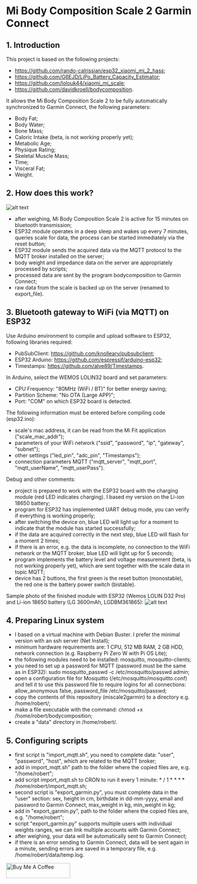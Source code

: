 # Mi Body Composition Scale 2 Garmin Connect

## 1. Introduction
This project is based on the following projects:
- https://github.com/rando-calrissian/esp32_xiaomi_mi_2_hass;
- https://github.com/G6EJD/LiPo_Battery_Capacity_Estimator;
- https://github.com/lolouk44/xiaomi_mi_scale;
- https://github.com/davidkroell/bodycomposition.

It allows the Mi Body Composition Scale 2 to be fully automatically synchronized to Garmin Connect, the following parameters:
- Body Fat;
- Body Water;
- Bone Mass;
- Caloric Intake (beta, is not working properly yet);
- Metabolic Age;
- Physique Rating;
- Skeletal Muscle Mass;
- Time;
- Visceral Fat;
- Weight.

## 2. How does this work?
![alt text](https://github.com/RobertWojtowicz/miscale2garmin/blob/master/app_states.png)
 - after weighing, Mi Body Composition Scale 2 is active for 15 minutes on bluetooth transmission;
 - ESP32 module operates in a deep sleep and wakes up every 7 minutes, queries scale for data, the process can be started immediately via the reset button;
 - ESP32 module sends the acquired data via the MQTT protocol to the MQTT broker installed on the server;
 - body weight and impedance data on the server are appropriately processed by scripts;
 - processed data are sent by the program bodycomposition to Garmin Connect;
 - raw data from the scale is backed up on the server (renamed to export_file).
 
## 3. Bluetooth gateway to WiFi (via MQTT) on ESP32
Use Arduino environment to compile and upload software to ESP32, following libraries required:
- PubSubClient: https://github.com/knolleary/pubsubclient;
- ESP32 Arduino: https://github.com/espressif/arduino-esp32;
- Timestamps: https://github.com/alve89/Timestamps.

In Arduino, select the WEMOS LOLIN32 board and set parameters:
- CPU Frequency: "80MHz (WiFi / BT)" for better energy saving;
- Partition Scheme: "No OTA (Large APP)";
- Port: "COM" on which ESP32 board is detected.

The following information must be entered before compiling code (esp32.ino):
- scale's mac address, it can be read from the Mi Fit application ("scale_mac_addr");
- parameters of your WiFi network ("ssid", "password", "ip", "gateway", "subnet");
- other settings ("led_pin", "adc_pin", "Timestamps");
- connection parameters MQTT ("mqtt_server", "mqtt_port", "mqtt_userName", "mqtt_userPass").

Debug and other comments:
- project is prepared to work with the ESP32 board with the charging module (red LED indicates charging). I based my version on the Li-ion 18650 battery;
- program for ESP32 has implemented UART debug mode, you can verify if everything is working properly;
- after switching the device on, blue LED will light up for a moment to indicate that the module has started successfully;
- if the data are acquired correctly in the next step, blue LED will flash for a moment 2 times;
- if there is an error, e.g. the data is incomplete, no connection to the WiFi network or the MQTT broker, blue LED will light up for 5 seconds;
- program implements the battery level and voltage measurement (beta, is not working properly yet), which are sent together with the scale data in topic MQTT;
- device has 2 buttons, the first green is the reset button (monostable), the red one is the battery power switch (bistable).

Sample photo of the finished module with ESP32 (Wemos LOLIN D32 Pro) and Li-ion 18650 battery (LG 3600mAh, LGDBM361865):
![alt text](https://github.com/RobertWojtowicz/miscale2garmin/blob/master/esp32.jpg)

## 4. Preparing Linux system
- I based on a virtual machine with Debian Buster. I prefer the minimal version with an ssh server (Net Install);
- minimum hardware requirements are: 1 CPU, 512 MB RAM, 2 GB HDD, network connection (e.g. Raspberry Pi Zero W with Pi OS Lite);
- the following modules need to be installed: mosquitto, mosquitto-clients;
- you need to set up a password for MQTT (password must be the same as in ESP32): sudo mosquitto_passwd -c /etc/mosquitto/passwd admin;
- open a configuration file for Mosquitto (/etc/mosquitto/mosquitto.conf) and tell it to use this password file to require logins for all connections: allow_anonymous false, password_file /etc/mosquitto/passwd;
- copy the contents of this repository (miscale2garmin) to a directory e.g. /home/robert/;
- make a file executable with the command: chmod +x /home/robert/bodycomposition;
- create a "data" directory in /home/robert/.

## 5. Configuring scripts
- first script is "import_mqtt.sh", you need to complete data: "user", "password", "host", which are related to the MQTT broker;
- add in import_mqtt.sh" path to the folder where the copied files are, e.g. "/home/robert";
- add script import_mqtt.sh to CRON to run it every 1 minute: * / 1 * * * * /home/robert/import_mqtt.sh;
- second script is "export_garmin.py", you must complete data in the "user" section: sex, height in cm, birthdate in dd-mm-yyyy, email and password to Garmin Connect, max_weight in kg, min_weight in kg;
- add in "export_garmin.py", path to the folder where the copied files are, e.g. "/home/robert";
- script "export_garmin.py" supports multiple users with individual weights ranges, we can link multiple accounts with Garmin Connect;
- after weighing, your data will be automatically sent to Garmin Connect;
- if there is an error sending to Garmin Connect, data will be sent again in a minute, sending errors are saved in a temporary file, e.g. /home/robert/data/temp.log.

<a href="https://www.buymeacoffee.com/RobertWojtowicz" target="_blank"><img src="https://cdn.buymeacoffee.com/buttons/default-orange.png" alt="Buy Me A Coffee" height="41" width="174"></a>
